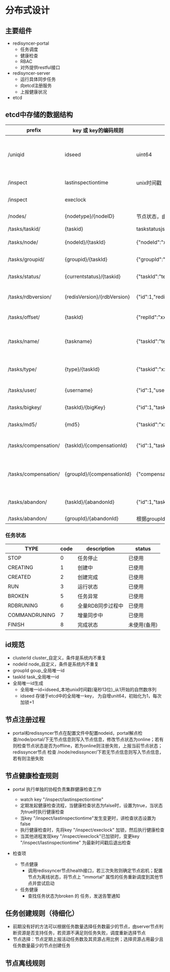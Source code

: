 # 分布式设计

## 主要组件

* redisyncer-portal
  * 任务调度
  * 健康检查
  * RBAC 
  * 对外提供restful接口
* redisyncer-server
  * 运行具体同步任务
  * 向etcd注册服务
  * 上报健康状况 
* etcd

## etcd中存储的数据结构

| prefix |key 或 key的编码规则| value | description|
| ---| ---| ---|---|
|/uniqid|	idseed	|uint64	|全局唯一id种子，初始化为1，每次加锁递增1|
| /inspect| lastinspectiontime | unix时间戳|最后巡检的时间|
| /inspect| execlock | |巡检执行的分布式锁|
| /nodes/| {nodetype}/{nodeID} | 节点状态，由节点上报|已注册的node|
| /tasks/taskid/| {taskid} | taskstatusjson|任务信息|
| /tasks/node/|{nodeId}/{taskId}|{"nodeId":"xxx","taskId":"xxx"}|nodeId下的任务信息|
| /tasks/groupid/|{groupid}/{taskId}|{"groupId":"xxx","taskId":"xxx"}|groupId下的任务列表|
| /tasks/status/| {currentstatus}/{taskid} | {"taskId":"testId"}|任务当前状态信息|
| /tasks/rdbversion/|{redisVersion}/{rdbVersion}| {"id":1,"redis_version": "2.6","rdb_version": 6}|rdb-redis version映射关系|
| /tasks/offset/|{taskId}|{"replId":"xxx","replOffset":"-1"}|任务offset信息|
| /tasks/name/|{taskname}|{"taskId":"testId"}|用于根据taskName查询任务信息|
| /tasks/type/|{type}/{taskId}|{"taskid":"xxx","groupId":"xxx","nodeId":"xxx"}|根据任务类型获取任务信息|
| /tasks/user/|{username}|{"id":1,"username":"xxx","name":"xxx","password":"xxx","salt":"xxx"}|用户账号信息|
| /tasks/bigkey/|{taskId}/{bigKey}| {"id":1,"taskId":"xxx","command":"xxx","command_type":"xxx"}|任务大key记录信息|
| /tasks/md5/|{md5}|{"taskid":"xxx","groupId":"xxx","nodeId":"xx"}|任务md5信息|
| /tasks/compensation/ |{taskId}/{compensationId}|{"id":1,"taskId":"xxx","groupId":"xxx","command":"xxx","value":"xxx","key":"xxx","times":3,"createTime","xxx"} |命令进入数据补偿的次数以及信息 |
| /tasks/compensation/ |{groupId}/{compensationId}|{"compensationId": 1,"taskId":"xxx"}|根据groupId 查询进入数据补偿的key|
| /tasks/abandon/|{taskId}/{abandonId}|{"id":1,"taskId":"xxx","groupId":"xxx","command":"xxx","key":"xxx","value":"xxx","type":1,"ttl":1000,"exception":"xxx","result":"xxx","desc":"xxx","createTime":"xxx"}|被抛弃command记录|
| /tasks/abandon/|{groupId}/{abandonId} |根据groupId查询被抛弃key|

### 任务状态

| TYPE | code | description| status |
| ---| ---|---|---|
|STOP     |0|任务停止| 已使用 |
|CREATING |1|创建中 |  已使用 |
|CREATED  |2|创建完成| 已使用 |
|RUN      |3|运行状态| 已使用 |
|BROKEN   |5|任务异常| 已使用 |
|RDBRUNING|6|全量RDB同步过程中| 已使用 |
|COMMANDRUNING|7|增量同步中| 已使用 |
|FINISH    |8|完成状态| 未使用(备用) |


## id规范

* clusterId
  cluster_自定义，条件是系统内不重复
* nodeId
  node_自定义，条件是系统内不重复
* groupId
  goup_全局唯一id
* taskId
  task_全局唯一id
* 全局唯一id生成
  * 全局唯一id=idseed_本地unix时间戳(毫秒13位)_从1开始的自然数序列
  * idseed 存储于etcd中的全局唯一key， 为自增unit64，初始化为1，每次加锁+1

## 节点注册过程

* portal和redissyncer节点在配置文件中配置nodeid，portal解点检查/node/portal/下无节点信息则写入节点信息，修改节点状态为online；若有则检查节点状态是否为offline，若为online则注册失败，上报当前节点状态；redissyncer节点 检查 /node/redissyncer/下若无节点信息则写入节点信息，若有则注册失败
  
## 节点健康检查规则

* portal 执行单独的协程负责集群健康检查工作
  * watch key "/inspect/lastinspectiontime"
  * 定期发起健康检查流程，当健康检查状态为false时，设置为true，当状态为true时执行健康检查
  * 当key "/inspect/lastinspectiontime"发生变更时，讲检查状态设置为false
  * 执行健康检查时，先将key "/inspect/execlock" 加锁，然后执行健康检查
  * 当其他进程发现key "/inspect/execlock"已加锁时，变更key "/inspect/lastinspectiontime" 为最新时间戳后退出检查

* 检查项
  * 节点健康
    * 调用redissyncer节点health接口，若三次失败则确定节点宕机；配置节点为离线状态，将节点上 ”immortal“ 属性的任务重新调度到其他节点并尝试启动
  * 任务健康
    * 查找任务状态为broken 的 任务，发送告警通知


## 任务创建规则（待细化）

* 前期没有好的方法可以根据任务数量选择任务数最少的节点，由server节点判断资源是否支持任务，若资源不满足则任务失败，调度重新选择节点
* 节点选择：节点定期上报活动任务数及其资源占用比例；选择资源占用最少且任务数量最少的节点创建任务

## 节点离线规则

